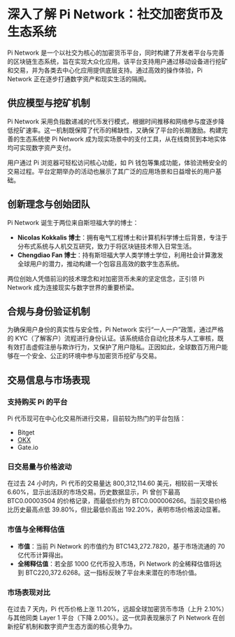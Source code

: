 # 深入了解 Pi Network：社交加密货币及生态系统

Pi Network 是一个以社交为核心的加密货币平台，同时构建了开发者平台与完善的区块链生态系统，旨在实现大众化应用。该平台支持用户通过移动设备进行挖矿和交易，并为各类去中心化应用提供底层支持。通过高效的操作体验，Pi Network 正在逐步打通数字资产和现实生活的隔阂。

## 供应模型与挖矿机制

Pi Network 采用负指数递减的代币发行模式，根据时间推移和网络参与度逐步降低挖矿速率。这一机制既保障了代币的稀缺性，又确保了平台的长期激励。构建完善的生态系统使 Pi Network 成为现实场景中的支付工具，从在线商贸到本地实体均可实现数字资产支付。

用户通过 Pi 浏览器可轻松访问核心功能，如 Pi 钱包等集成功能，体验流畅安全的交易过程。平台定期举办的活动也展示了其广泛的应用场景和日益增长的用户基础。

## 创新理念与创始团队

Pi Network 诞生于两位来自斯坦福大学的博士：  
- **Nicolas Kokkalis 博士**：拥有电气工程博士和计算机科学博士后背景，专注于分布式系统与人机交互研究，致力于将区块链技术带入日常生活。  
- **Chengdiao Fan 博士**：持有斯坦福大学人类学博士学位，利用社会计算激发全球用户的潜力，推动构建一个包容且高效的数字生态系统。

两位创始人凭借前沿的技术理念和对加密货币未来的坚定信念，正引领 Pi Network 成为连接现实与数字世界的重要桥梁。

## 合规与身份验证机制

为确保用户身份的真实性与安全性，Pi Network 实行“一人一户”政策，通过严格的 KYC（了解客户）流程进行身份认证。该系统结合自动化技术与人工审核，既有效打击虚假注册与欺诈行为，又保护了用户隐私。正因如此，全球数百万用户能够在一个安全、公正的环境中参与加密货币挖矿与交易。

## 交易信息与市场表现

### 支持购买 Pi 的平台

Pi 代币现可在中心化交易所进行交易，目前较为热门的平台包括：  
- Bitget  
- [OKX](https://bit.ly/OKXe)  
- Gate.io  

### 日交易量与价格波动

在过去 24 小时内，Pi 代币的交易量达 800,312,114.60 美元，相较前一天增长 6.60%，显示出活跃的市场交易。历史数据显示，Pi 曾创下最高 BTC0.00003504 的价格记录，而最低价约为 BTC0.000006266。当前交易价格比历史最高点低 39.80%，但比最低价高出 192.20%，表明市场价格波动显著。

### 市值与全稀释估值

- **市值**：当前 Pi Network 的市值约为 BTC143,272.7820，基于市场流通的 70 亿代币计算得出。  
- **全稀释估值**：若全部 1000 亿代币投入市场，Pi Network 的全稀释估值将达到 BTC220,372.6268。这一指标反映了平台未来潜在的市场价值。

### 市场表现对比

在过去 7 天内，Pi 代币价格上涨 11.20%，远超全球加密货币市场（上升 2.10%）与其他同类 Layer 1 平台（下降 2.00%）。这一优异表现展示了 Pi Network 在创新挖矿机制和数字资产生态方面的核心竞争力。